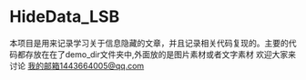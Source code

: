 # HideData_LSB

本项目是用来记录学习关于信息隐藏的文章，并且记录相关代码复现的。主要的代码都存放在在了demo_dir文件夹中,外面放的是图片素材或者文字素材
欢迎大家来讨论
我的邮箱1443664005@qq.com
